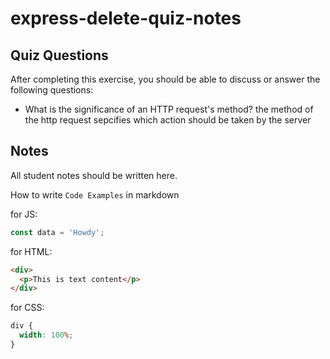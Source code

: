 # express-delete-quiz-notes

## Quiz Questions

After completing this exercise, you should be able to discuss or answer the following questions:

- What is the significance of an HTTP request's method?
  the method of the http request sepcifies which action should be taken by the server

## Notes

All student notes should be written here.

How to write `Code Examples` in markdown

for JS:

```javascript
const data = 'Howdy';
```

for HTML:

```html
<div>
  <p>This is text content</p>
</div>
```

for CSS:

```css
div {
  width: 100%;
}
```
